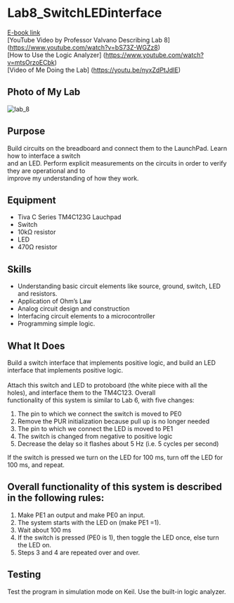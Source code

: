 # Lab8_SwitchLEDinterface
[E-book link](http://users.ece.utexas.edu/~valvano/Volume1/E-Book/C8_SwitchLED.htm) <br/>
[YouTube Video by Professor Valvano Describing Lab 8] (https://www.youtube.com/watch?v=bS73Z-WGZz8) <br/>
[How to Use the Logic Analyzer] (https://www.youtube.com/watch?v=mtsOrzoECbk) <br/>
[Video of Me Doing the Lab] (https://youtu.be/nyxZdPtJdIE)

## Photo of My Lab
![lab_8](https://github.com/automaticaddison/UT_6_10x_Embedded_Systems_IO/blob/master/Lab8_SwitchLEDinterface/photo_of_my_lab_8.jpg)

## Purpose
Build circuits on the breadboard and connect them to the LaunchPad. Learn how to interface a switch <br/> 
and an LED. Perform explicit measurements on the circuits in order to verify they are operational and to <br/> 
improve my understanding of how they work.<br/>

## Equipment
* Tiva C Series TM4C123G Lauchpad
* Switch
* 10kΩ resistor
* LED
* 470Ω resistor 

## Skills
*  Understanding basic circuit elements like source, ground, switch, LED and resistors.
*  Application of Ohm’s Law
*  Analog circuit design and construction
*  Interfacing circuit elements to a microcontroller
*  Programming simple logic. 

## What It Does
Build a switch interface that implements positive logic, and build an LED interface that implements positive logic. <br/>  
Attach this switch and LED to protoboard (the white piece with all the holes), and interface them to the TM4C123. Overall <br/> 
functionality of this system is similar to Lab 6, with five changes:<br/>
1. The pin to which we connect the switch is moved to PE0
2. Remove the PUR initialization because pull up is no longer needed
3. The pin to which we connect the LED is moved to PE1
4. The switch is changed from negative to positive logic
5. Decrease the delay so it flashes about 5 Hz (i.e. 5 cycles per second)

If the switch is pressed we turn on the LED for 100 ms, turn off the LED for 100 ms, and repeat.<br/>

## Overall functionality of this system is described in the following rules:<br/>

1. Make PE1 an output and make PE0 an input. 
2. The system starts with the LED on (make PE1 =1). 
3. Wait about 100 ms
4. If the switch is pressed (PE0 is 1), then toggle the LED once, else turn the LED on. 
5. Steps 3 and 4 are repeated over and over.

## Testing

Test the program in simulation mode on Keil. Use the built-in logic analyzer. <br/>
